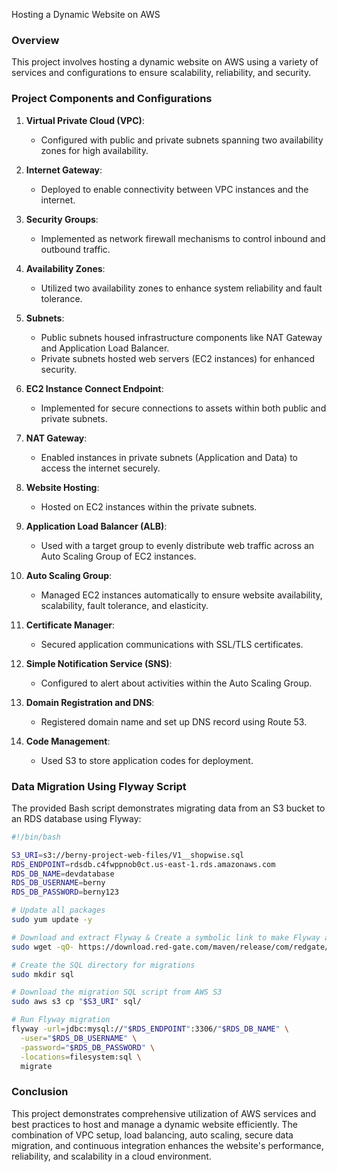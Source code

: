 
 
 Hosting a Dynamic Website on AWS

### Overview
This project involves hosting a dynamic website on AWS using a variety of services and configurations to ensure scalability, reliability, and security.

### Project Components and Configurations
1. **Virtual Private Cloud (VPC)**:
   - Configured with public and private subnets spanning two availability zones for high availability.

2. **Internet Gateway**:
   - Deployed to enable connectivity between VPC instances and the internet.

3. **Security Groups**:
   - Implemented as network firewall mechanisms to control inbound and outbound traffic.

4. **Availability Zones**:
   - Utilized two availability zones to enhance system reliability and fault tolerance.

5. **Subnets**:
   - Public subnets housed infrastructure components like NAT Gateway and Application Load Balancer.
   - Private subnets hosted web servers (EC2 instances) for enhanced security.

6. **EC2 Instance Connect Endpoint**:
   - Implemented for secure connections to assets within both public and private subnets.

7. **NAT Gateway**:
   - Enabled instances in private subnets (Application and Data) to access the internet securely.

8. **Website Hosting**:
   - Hosted on EC2 instances within the private subnets.

9. **Application Load Balancer (ALB)**:
   - Used with a target group to evenly distribute web traffic across an Auto Scaling Group of EC2 instances.

10. **Auto Scaling Group**:
    - Managed EC2 instances automatically to ensure website availability, scalability, fault tolerance, and elasticity.

11. **Certificate Manager**:
    - Secured application communications with SSL/TLS certificates.

12. **Simple Notification Service (SNS)**:
    - Configured to alert about activities within the Auto Scaling Group.

13. **Domain Registration and DNS**:
    - Registered domain name and set up DNS record using Route 53.

14. **Code Management**:
    - Used S3 to store application codes for deployment.

### Data Migration Using Flyway Script
The provided Bash script demonstrates migrating data from an S3 bucket to an RDS database using Flyway:

```bash
#!/bin/bash

S3_URI=s3://berny-project-web-files/V1__shopwise.sql
RDS_ENDPOINT=rdsdb.c4fwppnob0ct.us-east-1.rds.amazonaws.com
RDS_DB_NAME=devdatabase
RDS_DB_USERNAME=berny
RDS_DB_PASSWORD=berny123

# Update all packages
sudo yum update -y

# Download and extract Flyway & Create a symbolic link to make Flyway accessible globally
sudo wget -qO- https://download.red-gate.com/maven/release/com/redgate/flyway/flyway-commandline/10.16.0/flyway-commandline-10.16.0-linux-x64.tar.gz | tar -xvz && sudo ln -s `pwd`/flyway-10.16.0/flyway /usr/local/bin 

# Create the SQL directory for migrations
sudo mkdir sql

# Download the migration SQL script from AWS S3
sudo aws s3 cp "$S3_URI" sql/

# Run Flyway migration
flyway -url=jdbc:mysql://"$RDS_ENDPOINT":3306/"$RDS_DB_NAME" \
  -user="$RDS_DB_USERNAME" \
  -password="$RDS_DB_PASSWORD" \
  -locations=filesystem:sql \
  migrate
```

### Conclusion
This project demonstrates comprehensive utilization of AWS services and best practices to host and manage a dynamic website efficiently. The combination of VPC setup, load balancing, auto scaling, secure data migration, and continuous integration enhances the website's performance, reliability, and scalability in a cloud environment.
